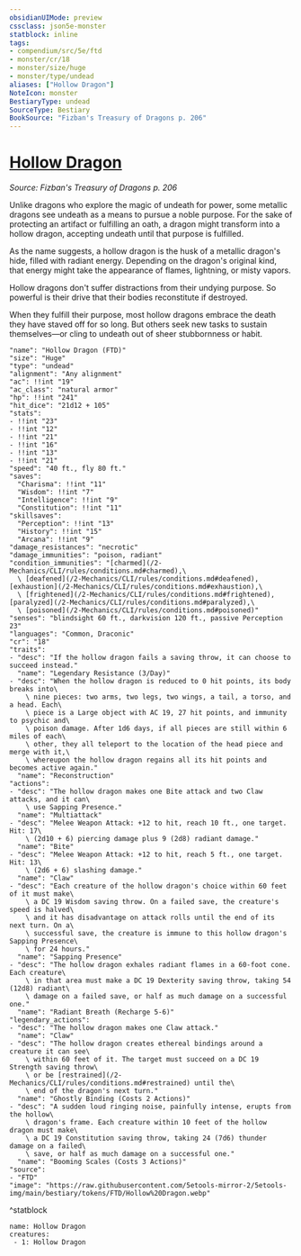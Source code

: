 ```yaml
---
obsidianUIMode: preview
cssclass: json5e-monster
statblock: inline
tags:
- compendium/src/5e/ftd
- monster/cr/18
- monster/size/huge
- monster/type/undead
aliases: ["Hollow Dragon"]
NoteIcon: monster
BestiaryType: undead
SourceType: Bestiary
BookSource: "Fizban's Treasury of Dragons p. 206"
---
```

# [Hollow Dragon](2-Mechanics/CLI/bestiary/undead/hollow-dragon-ftd.md)
*Source: Fizban's Treasury of Dragons p. 206*  

Unlike dragons who explore the magic of undeath for power, some metallic dragons see undeath as a means to pursue a noble purpose. For the sake of protecting an artifact or fulfilling an oath, a dragon might transform into a hollow dragon, accepting undeath until that purpose is fulfilled.

As the name suggests, a hollow dragon is the husk of a metallic dragon's hide, filled with radiant energy. Depending on the dragon's original kind, that energy might take the appearance of flames, lightning, or misty vapors.

Hollow dragons don't suffer distractions from their undying purpose. So powerful is their drive that their bodies reconstitute if destroyed.

When they fulfill their purpose, most hollow dragons embrace the death they have staved off for so long. But others seek new tasks to sustain themselves—or cling to undeath out of sheer stubbornness or habit.

```statblock
"name": "Hollow Dragon (FTD)"
"size": "Huge"
"type": "undead"
"alignment": "Any alignment"
"ac": !!int "19"
"ac_class": "natural armor"
"hp": !!int "241"
"hit_dice": "21d12 + 105"
"stats":
- !!int "23"
- !!int "12"
- !!int "21"
- !!int "16"
- !!int "13"
- !!int "21"
"speed": "40 ft., fly 80 ft."
"saves":
  "Charisma": !!int "11"
  "Wisdom": !!int "7"
  "Intelligence": !!int "9"
  "Constitution": !!int "11"
"skillsaves":
  "Perception": !!int "13"
  "History": !!int "15"
  "Arcana": !!int "9"
"damage_resistances": "necrotic"
"damage_immunities": "poison, radiant"
"condition_immunities": "[charmed](/2-Mechanics/CLI/rules/conditions.md#charmed),\
  \ [deafened](/2-Mechanics/CLI/rules/conditions.md#deafened), [exhaustion](/2-Mechanics/CLI/rules/conditions.md#exhaustion),\
  \ [frightened](/2-Mechanics/CLI/rules/conditions.md#frightened), [paralyzed](/2-Mechanics/CLI/rules/conditions.md#paralyzed),\
  \ [poisoned](/2-Mechanics/CLI/rules/conditions.md#poisoned)"
"senses": "blindsight 60 ft., darkvision 120 ft., passive Perception 23"
"languages": "Common, Draconic"
"cr": "18"
"traits":
- "desc": "If the hollow dragon fails a saving throw, it can choose to succeed instead."
  "name": "Legendary Resistance (3/Day)"
- "desc": "When the hollow dragon is reduced to 0 hit points, its body breaks into\
    \ nine pieces: two arms, two legs, two wings, a tail, a torso, and a head. Each\
    \ piece is a Large object with AC 19, 27 hit points, and immunity to psychic and\
    \ poison damage. After 1d6 days, if all pieces are still within 6 miles of each\
    \ other, they all teleport to the location of the head piece and merge with it,\
    \ whereupon the hollow dragon regains all its hit points and becomes active again."
  "name": "Reconstruction"
"actions":
- "desc": "The hollow dragon makes one Bite attack and two Claw attacks, and it can\
    \ use Sapping Presence."
  "name": "Multiattack"
- "desc": "Melee Weapon Attack: +12 to hit, reach 10 ft., one target. Hit: 17\
    \ (2d10 + 6) piercing damage plus 9 (2d8) radiant damage."
  "name": "Bite"
- "desc": "Melee Weapon Attack: +12 to hit, reach 5 ft., one target. Hit: 13\
    \ (2d6 + 6) slashing damage."
  "name": "Claw"
- "desc": "Each creature of the hollow dragon's choice within 60 feet of it must make\
    \ a DC 19 Wisdom saving throw. On a failed save, the creature's speed is halved\
    \ and it has disadvantage on attack rolls until the end of its next turn. On a\
    \ successful save, the creature is immune to this hollow dragon's Sapping Presence\
    \ for 24 hours."
  "name": "Sapping Presence"
- "desc": "The hollow dragon exhales radiant flames in a 60-foot cone. Each creature\
    \ in that area must make a DC 19 Dexterity saving throw, taking 54 (12d8) radiant\
    \ damage on a failed save, or half as much damage on a successful one."
  "name": "Radiant Breath (Recharge 5-6)"
"legendary_actions":
- "desc": "The hollow dragon makes one Claw attack."
  "name": "Claw"
- "desc": "The hollow dragon creates ethereal bindings around a creature it can see\
    \ within 60 feet of it. The target must succeed on a DC 19 Strength saving throw\
    \ or be [restrained](/2-Mechanics/CLI/rules/conditions.md#restrained) until the\
    \ end of the dragon's next turn."
  "name": "Ghostly Binding (Costs 2 Actions)"
- "desc": "A sudden loud ringing noise, painfully intense, erupts from the hollow\
    \ dragon's frame. Each creature within 10 feet of the hollow dragon must make\
    \ a DC 19 Constitution saving throw, taking 24 (7d6) thunder damage on a failed\
    \ save, or half as much damage on a successful one."
  "name": "Booming Scales (Costs 3 Actions)"
"source":
- "FTD"
"image": "https://raw.githubusercontent.com/5etools-mirror-2/5etools-img/main/bestiary/tokens/FTD/Hollow%20Dragon.webp"
```
^statblock

```encounter-table
name: Hollow Dragon
creatures:
 - 1: Hollow Dragon
```